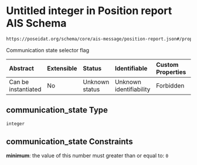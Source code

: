 # Untitled integer in Position report AIS Schema

```txt
https://poseidat.org/schema/core/ais-message/position-report.json#/properties/communication_state
```

Communication state selector flag

| Abstract            | Extensible | Status         | Identifiable            | Custom Properties | Additional Properties | Access Restrictions | Defined In                                                                                    |
| :------------------ | :--------- | :------------- | :---------------------- | :---------------- | :-------------------- | :------------------ | :-------------------------------------------------------------------------------------------- |
| Can be instantiated | No         | Unknown status | Unknown identifiability | Forbidden         | Allowed               | none                | [position-report.json*](schemas/core/ais-message/position-report.json "open original schema") |

## communication_state Type

`integer`

## communication_state Constraints

**minimum**: the value of this number must greater than or equal to: `0`
